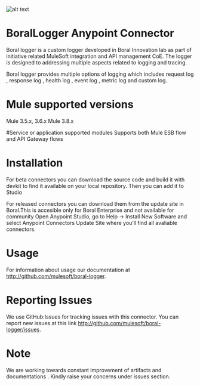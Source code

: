 ![alt text](https://bytebucket.org/boralconnectscrumteam/boral-oss/raw/20a7d61169f9ea658c83cb2bcf20981e6980c16b/boral-oss.png?token=6e9c35ac15c132cdea127f58c73eee32479dc368)

# BoralLogger Anypoint Connector

Boral logger is a custom logger developed in Boral Innovation lab as part of initiative related MuleSoft integration and API management CoE.
The logger is designed to addressing multiple aspects related to logging and tracing. 

Boral logger provides multiple options of logging which includes request log , response log , health log , event log , metric log and custom log.  

# Mule supported versions
Mule 3.5.x, 3.6.x
Mule 3.8.x

#Service or application supported modules
Supports both Mule ESB flow and API Gateway flows

# Installation 
For beta connectors you can download the source code and build it with devkit to find it available on your local repository. Then you can add it to Studio

For released connectors you can download them from the update site in Boral.This is accesible only for Boral Enterprise and not available for community 
Open Anypoint Studio, go to Help → Install New Software and select Anypoint Connectors Update Site where you’ll find all avaliable connectors.

# Usage
For information about usage our documentation at http://github.com/mulesoft/boral-logger.

# Reporting Issues

We use GitHub:Issues for tracking issues with this connector. You can report new issues at this link http://github.com/mulesoft/boral-logger/issues.

# Note
We are working towards constant improvement of artifacts and documentations . Kindly raise your concerns under issues section.